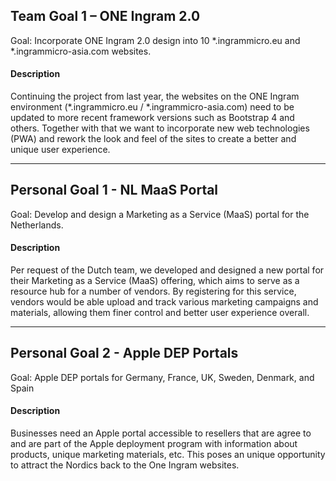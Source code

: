 ## Team Goal 1 – ONE Ingram 2.0 

Goal: Incorporate ONE Ingram 2.0 design into 10 *.ingrammicro.eu and *.ingrammicro-asia.com websites.

#### Description
Continuing the project from last year, the websites on the ONE Ingram environment (*.ingrammicro.eu / *.ingrammicro-asia.com) need to be updated to more recent framework versions such as Bootstrap 4 and others. Together with that we want to incorporate new web technologies (PWA) and rework the look and feel of the sites to create a better and unique user experience.

---
## Personal Goal 1 - NL MaaS Portal

Goal: Develop and design a Marketing as a Service (MaaS) portal for the Netherlands.

#### Description
Per request of the Dutch team, we developed and designed a new portal for their Marketing as a Service (MaaS) offering, which aims to serve as a resource hub for a number of vendors. By registering for this service, vendors would be able upload and track various marketing campaigns and materials, allowing them finer control and better user experience overall. 

---
## Personal Goal 2 - Apple DEP Portals

Goal: Apple DEP portals for Germany, France, UK, Sweden, Denmark, and Spain

#### Description
Businesses need an Apple portal accessible to resellers that are agree to and are part of the Apple deployment program with information about products, unique marketing materials, etc. This poses an unique opportunity to attract the Nordics back to the One Ingram websites. 
